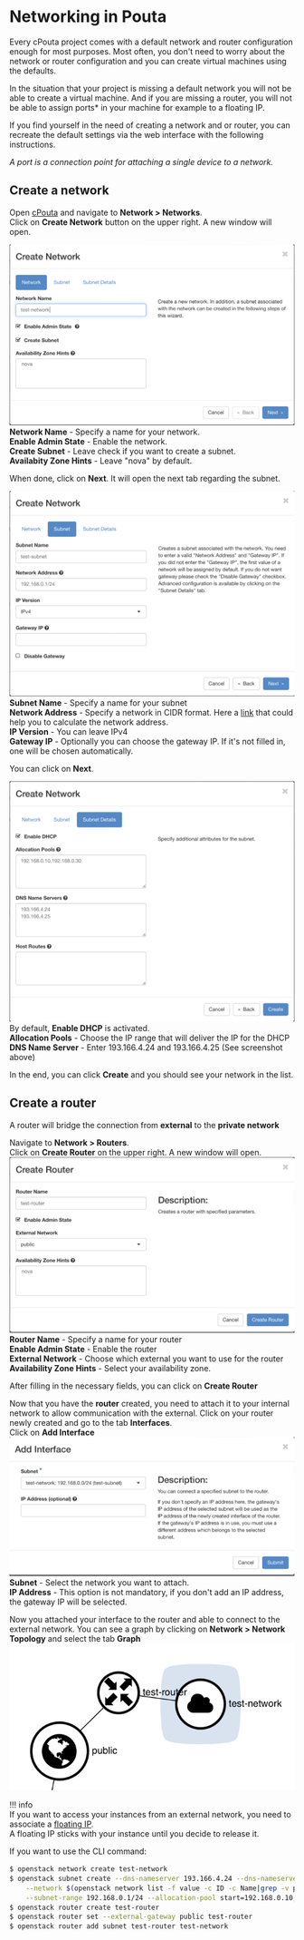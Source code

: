 # Networking in Pouta
Every cPouta project comes with a default network and router configuration enough for most purposes. Most often, you don't need to worry about the network or router configuration and you can create virtual machines using the defaults.

In the situation that your project is missing a default network you will not be able to create a virtual machine. And if you are missing a router, you will not be able to assign ports* in your machine for example to a floating IP.

If you find yourself in the need of creating a network and or router, you can recreate the default settings via the web interface with the following instructions.  

*A port is a connection point for attaching a single device to a network.*  

## Create a network

Open [cPouta](https://pouta.csc.fi) and navigate to **Network > Networks**.  
Click on **Create Network** button on the upper right. A new window will open.


![Create network on Pouta](../../img/pouta-network-1.png)
**Network Name** - Specify a name for your network.  
**Enable Admin State** - Enable the network.  
**Create Subnet** - Leave check if you want to create a subnet.  
**Availabity Zone Hints** - Leave "nova" by default.  

When done, click on **Next**. It will open the next tab regarding the subnet.

![Create subnet on Pouta](../../img/pouta-network-2.png)
**Subnet Name** - Specify a name for your subnet  
**Network Address** - Specify a network in CIDR format. Here a [link](https://www.calculator.net/ip-subnet-calculator.html) that could help you to calculate the network address.  
**IP Version** - You can leave IPv4  
**Gateway IP** - Optionally you can choose the gateway IP. If it's not filled in, one will be chosen automatically.  

You can click on **Next**.

![Subnet details on Pouta](../../img/pouta-network-3.png)
By default, **Enable DHCP** is activated.  
**Allocation Pools** - Choose the IP range that will deliver the IP for the DHCP  
**DNS Name Server** - Enter 193.166.4.24 and 193.166.4.25 (See screenshot above)  

In the end, you can click **Create** and you should see your network in the list.  

## Create a router
A router will bridge the connection from **external** to the **private network**

Navigate to **Network > Routers**.  
Click on **Create Router** on the upper right. A new window will open.
![Create a router on Pouta](../../img/pouta-router-1.png)
**Router Name** - Specify a name for your router  
**Enable Admin State** - Enable the router  
**External Network** - Choose which external you want to use for the router  
**Availability Zone Hints** - Select your availability zone.

After filling in the necessary fields, you can click on **Create Router**  

Now that you have the **router** created, you need to attach it to your internal network to allow communication with the external. Click on your router newly created and go to the tab **Interfaces**.  
Click on **Add Interface**
![Add interface to router in Pouta](../../img/pouta-router-2.png)
**Subnet** - Select the network you want to attach.  
**IP Address** - This option is not mandatory, if you don't add an IP address, the gateway IP will be selected.

Now you attached your interface to the router and able to connect to the external network. You can see a graph by clicking on **Network > Network Topology** and select the tab **Graph**
![Network topology in Pouta](../../img/pouta-network-topo-1.png)


!!! info  
    If you want to access your instances from an external network, you need to associate a [floating IP](launch-vm-from-web-gui.md#post-creation-step).  
    A floating IP sticks with your instance until you decide to release it.


If you want to use the CLI command:
```sh
$ openstack network create test-network
$ openstack subnet create --dns-nameserver 193.166.4.24 --dns-nameserver 193.166.4.25 \
    --network $(openstack network list -f value -c ID -c Name|grep -v public|cut -d " " -f1) \
    --subnet-range 192.168.0.1/24 --allocation-pool start=192.168.0.10,end=192.168.0.30 test-network
$ openstack router create test-router
$ openstack router set --external-gateway public test-router
$ openstack router add subnet test-router test-network
```
